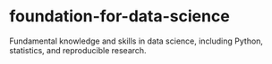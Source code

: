 # foundation-for-data-science
Fundamental knowledge and skills in data science, including Python, statistics, and reproducible research.
